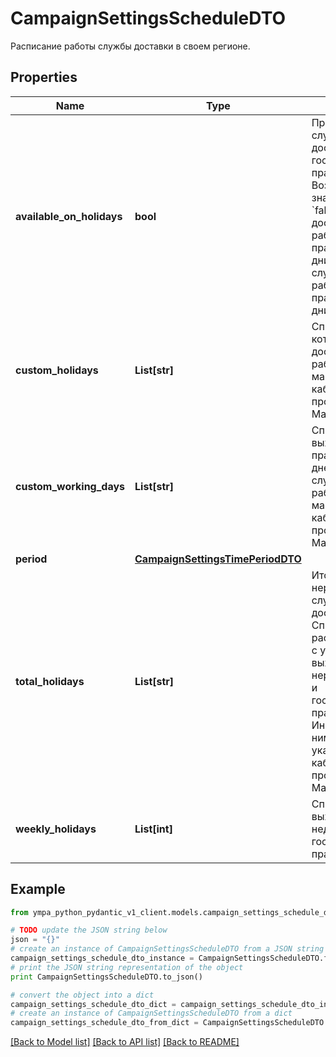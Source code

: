 # CampaignSettingsScheduleDTO

Расписание работы службы доставки в своем регионе.

## Properties
Name | Type | Description | Notes
------------ | ------------- | ------------- | -------------
**available_on_holidays** | **bool** | Признак работы службы доставки в государственные праздники. Возможные значения. * &#x60;false&#x60; — служба доставки не работает в праздничные дни. * &#x60;true&#x60; — служба доставки работает в праздничные дни.  | [optional] 
**custom_holidays** | **List[str]** | Список дней, в которые служба доставки не работает. Дни магазин указал в кабинете продавца на Маркете. | 
**custom_working_days** | **List[str]** | Список выходных и праздничных дней, в которые служба доставки работает. Дни магазин указал в кабинете продавца на Маркете. | 
**period** | [**CampaignSettingsTimePeriodDTO**](CampaignSettingsTimePeriodDTO.md) |  | [optional] 
**total_holidays** | **List[str]** | Итоговый список нерабочих дней службы доставки. Список рассчитывается с учетом выходных, нерабочих дней и государственных праздников. Информацию по ним магазин указывает в кабинете продавца на Маркете. | 
**weekly_holidays** | **List[int]** | Список выходных дней недели и государственных праздников. | 

## Example

```python
from ympa_python_pydantic_v1_client.models.campaign_settings_schedule_dto import CampaignSettingsScheduleDTO

# TODO update the JSON string below
json = "{}"
# create an instance of CampaignSettingsScheduleDTO from a JSON string
campaign_settings_schedule_dto_instance = CampaignSettingsScheduleDTO.from_json(json)
# print the JSON string representation of the object
print CampaignSettingsScheduleDTO.to_json()

# convert the object into a dict
campaign_settings_schedule_dto_dict = campaign_settings_schedule_dto_instance.to_dict()
# create an instance of CampaignSettingsScheduleDTO from a dict
campaign_settings_schedule_dto_from_dict = CampaignSettingsScheduleDTO.from_dict(campaign_settings_schedule_dto_dict)
```
[[Back to Model list]](../README.md#documentation-for-models) [[Back to API list]](../README.md#documentation-for-api-endpoints) [[Back to README]](../README.md)


